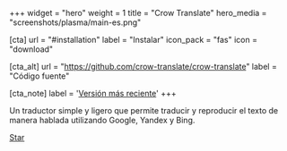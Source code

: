 +++
widget = "hero"
weight = 1
title = "Crow Translate"
hero_media = "screenshots/plasma/main-es.png"

[cta]
  url = "#installation"
  label = "Instalar"
  icon_pack = "fas"
  icon = "download"
  
[cta_alt]
  url = "https://github.com/crow-translate/crow-translate"
  label = "Código fuente"

[cta_note]
  label = '<a class="js-github-release" href="https://github.com/crow-translate/crow-translate/releases/latest" data-repo="crow-translate/crow-translate">Versión más reciente<!-- V --></a>'
+++

Un traductor simple y ligero que permite traducir y reproducir el texto de manera hablada utilizando Google, Yandex y Bing.

<span style="text-shadow: none;"><a class="github-button" href="https://github.com/crow-translate/crow-translate" data-icon="octicon-star" data-size="large" data-show-count="true" aria-label="Star this on GitHub">Star</a><script async defer src="https://buttons.github.io/buttons.js"></script></span>
